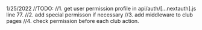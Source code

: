  1/25/2022
 //TODO:
        //1. get user permission profile in api/auth/[...nextauth].js line 77.
        //2. add special permisson if necessary
        //3. add middleware to club pages
        //4. check permission before each club action.